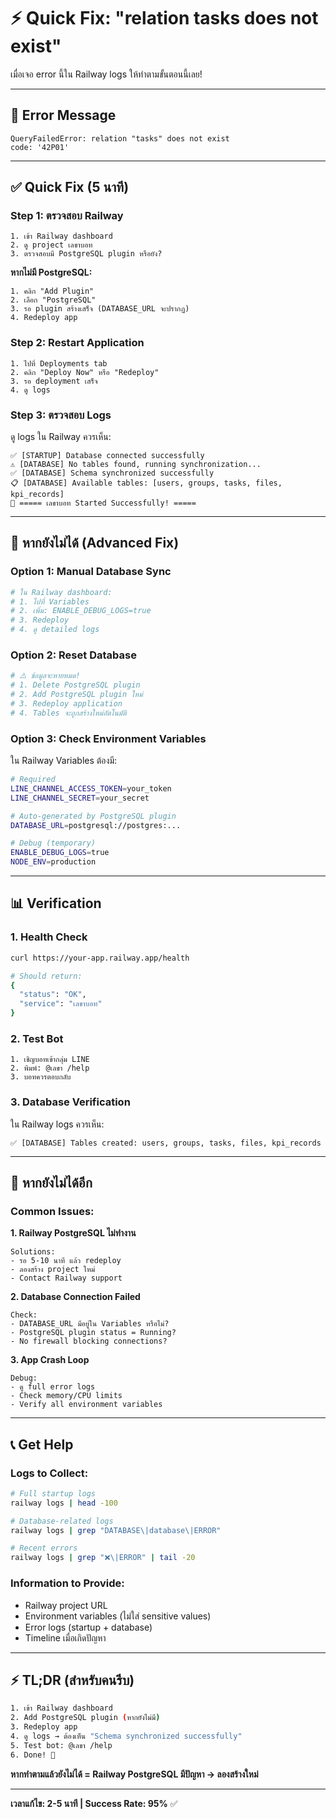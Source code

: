 # ⚡ Quick Fix: "relation tasks does not exist"

เมื่อเจอ error นี้ใน Railway logs ให้ทำตามขั้นตอนนี้เลย!

---

## 🚨 **Error Message**
```
QueryFailedError: relation "tasks" does not exist
code: '42P01'
```

---

## ✅ **Quick Fix (5 นาที)**

### **Step 1: ตรวจสอบ Railway**
```
1. เข้า Railway dashboard
2. ดู project เลขาบอท
3. ตรวจสอบมี PostgreSQL plugin หรือยัง?
```

**หากไม่มี PostgreSQL:**
```
1. คลิก "Add Plugin"
2. เลือก "PostgreSQL"  
3. รอ plugin สร้างเสร็จ (DATABASE_URL จะปรากฏ)
4. Redeploy app
```

### **Step 2: Restart Application**
```
1. ไปที่ Deployments tab
2. คลิก "Deploy Now" หรือ "Redeploy"
3. รอ deployment เสร็จ
4. ดู logs
```

### **Step 3: ตรวจสอบ Logs**
ดู logs ใน Railway ควรเห็น:
```
✅ [STARTUP] Database connected successfully
⚠️ [DATABASE] No tables found, running synchronization...
✅ [DATABASE] Schema synchronized successfully
📋 [DATABASE] Available tables: [users, groups, tasks, files, kpi_records]
🎉 ===== เลขาบอท Started Successfully! =====
```

---

## 🔧 **หากยังไม่ได้ (Advanced Fix)**

### **Option 1: Manual Database Sync**
```bash
# ใน Railway dashboard:
# 1. ไปที่ Variables
# 2. เพิ่ม: ENABLE_DEBUG_LOGS=true
# 3. Redeploy
# 4. ดู detailed logs
```

### **Option 2: Reset Database**
```bash
# ⚠️ ข้อมูลจะหายหมด!
# 1. Delete PostgreSQL plugin
# 2. Add PostgreSQL plugin ใหม่
# 3. Redeploy application
# 4. Tables จะถูกสร้างใหม่อัตโนมัติ
```

### **Option 3: Check Environment Variables**
ใน Railway Variables ต้องมี:
```bash
# Required
LINE_CHANNEL_ACCESS_TOKEN=your_token
LINE_CHANNEL_SECRET=your_secret

# Auto-generated by PostgreSQL plugin
DATABASE_URL=postgresql://postgres:...

# Debug (temporary)
ENABLE_DEBUG_LOGS=true
NODE_ENV=production
```

---

## 📊 **Verification**

### **1. Health Check**
```bash
curl https://your-app.railway.app/health

# Should return:
{
  "status": "OK",
  "service": "เลขาบอท"
}
```

### **2. Test Bot**
```
1. เชิญบอทเข้ากลุ่ม LINE
2. พิมพ์: @เลขา /help
3. บอทควรตอบกลับ
```

### **3. Database Verification**
ใน Railway logs ควรเห็น:
```
✅ [DATABASE] Tables created: users, groups, tasks, files, kpi_records
```

---

## 🚨 **หากยังไม่ได้อีก**

### **Common Issues:**

**1. Railway PostgreSQL ไม่ทำงาน**
```
Solutions:
- รอ 5-10 นาที แล้ว redeploy
- ลองสร้าง project ใหม่
- Contact Railway support
```

**2. Database Connection Failed**
```
Check:
- DATABASE_URL มีอยู่ใน Variables หรือไม่?
- PostgreSQL plugin status = Running?
- No firewall blocking connections?
```

**3. App Crash Loop**
```
Debug:
- ดู full error logs
- Check memory/CPU limits
- Verify all environment variables
```

---

## 📞 **Get Help**

### **Logs to Collect:**
```bash
# Full startup logs
railway logs | head -100

# Database-related logs  
railway logs | grep "DATABASE\|database\|ERROR"

# Recent errors
railway logs | grep "❌\|ERROR" | tail -20
```

### **Information to Provide:**
- Railway project URL
- Environment variables (ไม่ใส่ sensitive values)
- Error logs (startup + database)
- Timeline เมื่อเกิดปัญหา

---

## ⚡ **TL;DR (สำหรับคนรีบ)**

```bash
1. เข้า Railway dashboard
2. Add PostgreSQL plugin (หากยังไม่มี)
3. Redeploy app
4. ดู logs → ต้องเห็น "Schema synchronized successfully"
5. Test bot: @เลขา /help
6. Done! 🎉
```

**หากทำตามแล้วยังไม่ได้ = Railway PostgreSQL มีปัญหา → ลองสร้างใหม่**

---

**เวลาแก้ไข: 2-5 นาที | Success Rate: 95%** ✅